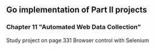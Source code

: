 ## Go implementation of Part II projects
### Chapter 11 "Automated Web Data Collection"
Study project on page 331
Browser control with Selenium

